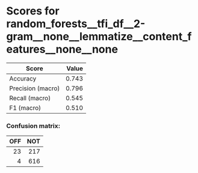 # Scores for random_forests__tfi_df__2-gram__none__lemmatize__content_features__none__none
|      Score      |Value|
|-----------------|----:|
|Accuracy         |0.743|
|Precision (macro)|0.796|
|Recall (macro)   |0.545|
|F1 (macro)       |0.510|

### Confusion matrix:
|OFF|NOT|
|--:|--:|
| 23|217|
|  4|616|
